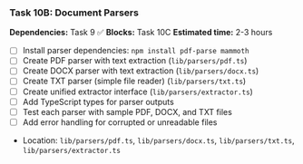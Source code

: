 ### Task 10B: Document Parsers
**Dependencies:** Task 9 ✅
**Blocks:** Task 10C
**Estimated time:** 2-3 hours

- [ ] Install parser dependencies: `npm install pdf-parse mammoth`
- [ ] Create PDF parser with text extraction (`lib/parsers/pdf.ts`)
- [ ] Create DOCX parser with text extraction (`lib/parsers/docx.ts`)
- [ ] Create TXT parser (simple file reader) (`lib/parsers/txt.ts`)
- [ ] Create unified extractor interface (`lib/parsers/extractor.ts`)
- [ ] Add TypeScript types for parser outputs
- [ ] Test each parser with sample PDF, DOCX, and TXT files
- [ ] Add error handling for corrupted or unreadable files
- Location: `lib/parsers/pdf.ts`, `lib/parsers/docx.ts`, `lib/parsers/txt.ts`, `lib/parsers/extractor.ts`
